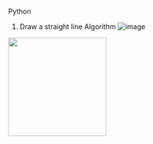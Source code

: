 Python
1. Draw a straight line
Algorithm
![image](https://user-images.githubusercontent.com/79833361/194753567-04f8277c-bd09-4fb7-8e96-a9f4af7b40bf.png )

<img src="https://user-images.githubusercontent.com/79833361/194753567-04f8277c-bd09-4fb7-8e96-a9f4af7b40bf.png"  width="200"/>
